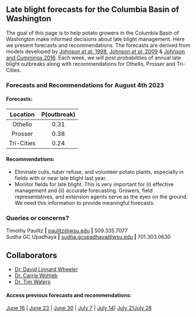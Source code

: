## Late blight forecasts for the Columbia Basin of Washington
The goal of this page is to help potato growers in the Columbia Basin of Washington make informed decisions about late blight management. Here we present forecasts and recommendations. The forecasts are derived from models developed by [Johnson *et al*. 1998](https://apsjournals.apsnet.org/doi/pdfplus/10.1094/PDIS.1998.82.6.642), [Johnson *et al*. 2009](https://apsjournals.apsnet.org/doi/pdfplus/10.1094/PDIS-93-3-0272) & [Johnson and Cummings 2016](https://link.springer.com/article/10.1007/s12230-016-9500-1). Each week, we will post probabilities of annual late blight outbreaks along with recommendations for Othello, Prosser and Tri-Cities.

###  Forecasts and Recommendations for August 4th 2023
#### Forecasts:

| Location | P(outbreak) |
| :---: | :---: |
| Othello | 0.31 |
| Prosser | 0.38 |
| Tri-Cities | 0.24 |

#### Recommendations:

* Eliminate culls, tuber refuse, and volunteer potato plants, especially in fields with or near late blight last year.
* Monitor fields for late blight. This is very important for (i) effective management and (ii) accurate forecasting. Growers, field representatives, and extension agents serve as the eyes on the ground. We need this information to provide meaningful forecasts.

### Queries or concerns?
Timothy Paulitz **|** paulitz@wsu.edu **|** 509.335.7077  
Sudha GC Upadhaya **|** sudha.gcupadhaya@wsu.edu **|** 701.303.0630

## Collaborators
- [Dr. David Linnard Wheeler](https://www.linkedin.com/in/david-linnard/)
- [Dr. Carrie Wohleb](http://potatoes.wsu.edu/personnel/wohleb/)
- [Dr. Tim Waters](http://potatoes.wsu.edu/personnel/waters/)


#### Access previous forecasts and recommendations:
 [June 16](https://github.com/d-linnard/LateBlight/blob/main/Forecasts%26Recommendations/2023/6_17_23.md) | [June 23](https://github.com/d-linnard/LateBlight/blob/main/Forecasts%26Recommendations/2023/6_23_23.md) | [June 30](https://github.com/d-linnard/LateBlight/blob/main/Forecasts%26Recommendations/2023/6_30_23.md) | [July 7](https://github.com/d-linnard/LateBlight/blob/main/Forecasts%26Recommendations/2023/7_7_23.md) | [July 14](https://github.com/d-linnard/LateBlight/blob/main/Forecasts%26Recommendations/2023/7_14_23.md)| [July 21](https://github.com/d-linnard/LateBlight/blob/main/Forecasts%26Recommendations/2023/7_21_23.md)[July 28](https://github.com/d-linnard/LateBlight/blob/main/Forecasts%26Recommendations/2023/7_28_23.md)

